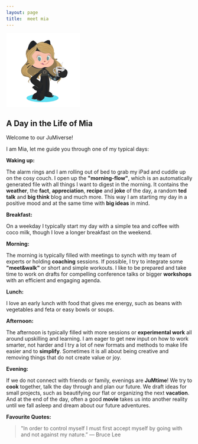 ```yaml
---
layout: page
title:  meet mia
--- 
```


<img src="/assets/images/JuMia.PNG" width="200" height="200">

## A Day in the Life of Mia

Welcome to our JuMiverse!

I am Mia, let me guide you through one of my typical days:

**Waking up:**

The alarm rings and I am rolling out of bed to grab my iPad and cuddle up on the cosy couch.
I open up the **"morning-flow"**, which is an automatically generated file with all things I want to digest in the morning. It contains the **weather**, the **fact**, **appreciation**, **recipe** and **joke** of the day, a random **ted talk** and **big think** blog and much more.
This way I am starting my day in a positive mood and at the same time with **big ideas** in mind.

**Breakfast:**

On a weekday I typically start my day with a simple tea and coffee with coco milk, though I love a longer breakfast on the weekend.

**Morning:**

The morning is typically filled with meetings to synch with my team of experts or holding **coaching** sessions. If possible, I try to integrate some **"meet&walk"** or short and simple workouts.
I like to be prepared and take time to work on drafts for compelling conference talks or bigger **workshops** with an efficient and engaging agenda.

**Lunch:**

I love an early lunch with food that gives me energy, such as beans with vegetables and feta or easy bowls or soups.

**Afternoon:**

The afternoon is typically filled with more sessions or **experimental work** all around upskilling and learning.
I am eager to get new input on how to work smarter, not harder and I try a lot of new formats and methods to make life easier and to **simplify**.
Sometimes it is all about being creative and removing things that do not create value or joy.

**Evening:**

If we do not connect with friends or family, evenings are **JuMtime**! 
We try to **cook** together, talk the day through and plan our future.
We draft ideas for small projects, such as beautifying our flat or organizing the next **vacation**.
And at the end of the day, often a good **movie** takes us into another reality until we fall asleep and dream about our future adventures.

**Favourite Quotes:**
> "In order to control myself I must first accept myself by going with and not against my nature.” ― Bruce Lee
